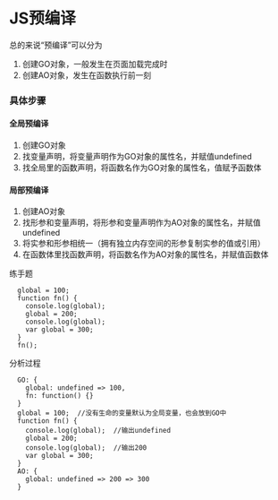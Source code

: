 # JS预编译

总的来说“预编译”可以分为
1. 创建GO对象，一般发生在页面加载完成时
2. 创建AO对象，发生在函数执行前一刻

### 具体步骤
#### 全局预编译
1. 创建GO对象
2. 找变量声明，将变量声明作为GO对象的属性名，并赋值undefined
3. 找全局里的函数声明，将函数名作为GO对象的属性名，值赋予函数体

#### 局部预编译
1. 创建AO对象
2. 找形参和变量声明，将形参和变量声明作为AO对象的属性名，并赋值undefined
3. 将实参和形参相统一（拥有独立内存空间的形参复制实参的值或引用）
4. 在函数体里找函数声明，将函数名作为AO对象的属性名，并赋值函数体

练手题
```
  global = 100;
  function fn() {
    console.log(global);
    global = 200;
    console.log(global);
    var global = 300;
  }
  fn();
```

分析过程
```
  GO: {
    global: undefined => 100,
    fn: function() {}
  }
  global = 100;  //没有生命的变量默认为全局变量，也会放到GO中
  function fn() {
    console.log(global);  //输出undefined
    global = 200;
    console.log(global);  //输出200
    var global = 300;
  }
  AO: {
    global: undefined => 200 => 300
  }
```